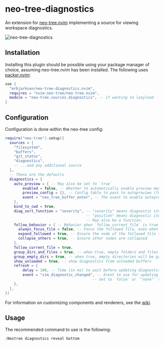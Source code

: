 # neo-tree-diagnostics

An extension for [neo-tree.nvim](https://github.com/nvim-neo-tree/neo-tree.nvim)
implementing a source for viewing workspace diagnostics.

![neo-tree-diagnostics](https://user-images.githubusercontent.com/62466569/181661222-8548e37d-d5d2-4f44-938f-39789ff9d4dc.png)

## Installation

Installing this plugin should be possible using your package manager of choice,
assuming neo-tree.nvim has been installed.
The following uses [packer.nvim](https://github.com/wbthomason/packer.nvim):

```lua
use {
  "mrbjarksen/neo-tree-diagnostics.nvim",
  requires = "nvim-neo-tree/neo-tree.nvim",
  module = "neo-tree.sources.diagnostics", -- if wanting to lazyload
}
```

## Configuration

Configuration is done within the neo-tree config:

```lua
require("neo-tree").setup({
  sources = {
    "filesystem",
    "buffers",
    "git_status",
    "diagnostics",
    -- ...and any additional source
  },
  -- These are the defaults
  diagnostics = {
    auto_preview = { -- May also be set to `true`
        enabled = false, -- Whether to automatically enable preview mode
        preview_config = {}, -- Config table to pass to autopreview (for example `{ use_float = true }`)
        event = "neo_tree_buffer_enter", -- The event to enable autopreview upon (for example `"neo_tree_window_after_open"`)
    },
    bind_to_cwd = true,
    diag_sort_function = "severity", -- "severity" means diagnostic items are sorted by severity in addition to their positions.
                                     -- "position" means diagnostic items are sorted strictly by their positions.
                                     -- May also be a function.
    follow_behavior = { -- Behavior when `follow_current_file` is true
      always_focus_file = false, -- Focus the followed file, even when focus is currently on a diagnostic item belonging to that file.
      expand_followed = true, -- Ensure the node of the followed file is expanded
      collapse_others = true, -- Ensure other nodes are collapsed
    },
    follow_current_file = true,
    group_dirs_and_files = true, -- when true, empty folders and files will be grouped together
    group_empty_dirs = true, -- when true, empty directories will be grouped together
    show_unloaded = true, -- show diagnostics from unloaded buffers
    refresh = {
        delay = 100, -- Time (in ms) to wait before updating diagnostics. Might resolve some issues with Neovim hanging.
        event = "vim_diagnostic_changed", -- Event to use for updating diagnostics (for example `"neo_tree_buffer_enter"`)
                                        -- Set to `false` or `"none"` to disable automatic refreshing
    },
  },
})
```

For information on customizing components and renderers, see the [wiki](https://github.com/mrbjarksen/neo-tree-diagnostics.nvim/wiki/Components-and-renderers).

## Usage

The recommended command to use is the following:

```
:Neotree diagnostics reveal bottom
```

